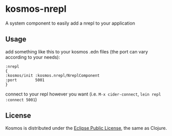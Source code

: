 # kosmos-nrepl

A system component to easily add a nrepl to your application

## Usage

add something like this to your kosmos .edn files (the port can vary according to your needs):

```
:nrepl
{
:kosmos/init :kosmos.nrepl/NreplComponent
:port        5001
}
```

connect to your repl however you want (i.e. `M-x cider-connect`, `lein repl :connect 5001`)

## License

Kosmos is distributed under the [Eclipse Public License](http://opensource.org/licenses/eclipse-1.0.php), the same as Clojure.
